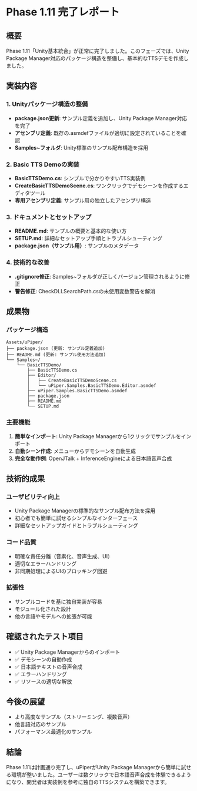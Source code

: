 # Phase 1.11 完了レポート

## 概要
Phase 1.11「Unity基本統合」が正常に完了しました。このフェーズでは、Unity Package Manager対応のパッケージ構造を整備し、基本的なTTSデモを作成しました。

## 実装内容

### 1. Unityパッケージ構造の整備
- **package.json更新**: サンプル定義を追加し、Unity Package Manager対応を完了
- **アセンブリ定義**: 既存の.asmdefファイルが適切に設定されていることを確認
- **Samples~フォルダ**: Unity標準のサンプル配布構造を採用

### 2. Basic TTS Demoの実装
- **BasicTTSDemo.cs**: シンプルで分かりやすいTTS実装例
- **CreateBasicTTSDemoScene.cs**: ワンクリックでデモシーンを作成するエディタツール
- **専用アセンブリ定義**: サンプル用の独立したアセンブリ構造

### 3. ドキュメントとセットアップ
- **README.md**: サンプルの概要と基本的な使い方
- **SETUP.md**: 詳細なセットアップ手順とトラブルシューティング
- **package.json（サンプル用）**: サンプルのメタデータ

### 4. 技術的な改善
- **.gitignore修正**: Samples~フォルダが正しくバージョン管理されるように修正
- **警告修正**: CheckDLLSearchPath.csの未使用変数警告を解消

## 成果物

### パッケージ構造
```
Assets/uPiper/
├── package.json (更新: サンプル定義追加)
├── README.md (更新: サンプル使用方法追加)
└── Samples~/
    └── BasicTTSDemo/
        ├── BasicTTSDemo.cs
        ├── Editor/
        │   ├── CreateBasicTTSDemoScene.cs
        │   └── uPiper.Samples.BasicTTSDemo.Editor.asmdef
        ├── uPiper.Samples.BasicTTSDemo.asmdef
        ├── package.json
        ├── README.md
        └── SETUP.md
```

### 主要機能
1. **簡単なインポート**: Unity Package Managerから1クリックでサンプルをインポート
2. **自動シーン作成**: メニューからデモシーンを自動生成
3. **完全な動作例**: OpenJTalk + InferenceEngineによる日本語音声合成

## 技術的成果

### ユーザビリティ向上
- Unity Package Managerの標準的なサンプル配布方法を採用
- 初心者でも簡単に試せるシンプルなインターフェース
- 詳細なセットアップガイドとトラブルシューティング

### コード品質
- 明確な責任分離（音素化、音声生成、UI）
- 適切なエラーハンドリング
- 非同期処理によるUIのブロッキング回避

### 拡張性
- サンプルコードを基に独自実装が容易
- モジュール化された設計
- 他の言語やモデルへの拡張が可能

## 確認されたテスト項目
- ✅ Unity Package Managerからのインポート
- ✅ デモシーンの自動作成
- ✅ 日本語テキストの音声合成
- ✅ エラーハンドリング
- ✅ リソースの適切な解放

## 今後の展望
- より高度なサンプル（ストリーミング、複数音声）
- 他言語対応のサンプル
- パフォーマンス最適化のサンプル

## 結論
Phase 1.11は計画通り完了し、uPiperがUnity Package Managerから簡単に試せる環境が整いました。ユーザーは数クリックで日本語音声合成を体験できるようになり、開発者は実装例を参考に独自のTTSシステムを構築できます。